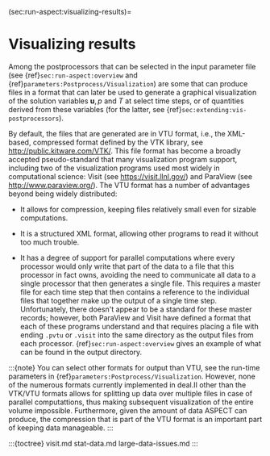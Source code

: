 (sec:run-aspect:visualizing-results)=
# Visualizing results

Among the postprocessors that can be selected in the input parameter file (see
{ref}`sec:run-aspect:overview` and {ref}`parameters:Postprocess/Visualization`) are
some that can produce files in a format that can later be used to generate a
graphical visualization of the solution variables $\mathbf u, p$ and $T$ at
select time steps, or of quantities derived from these variables (for the
latter, see {ref}`sec:extending:vis-postprocessors`).

By default, the files that are generated are in VTU format, i.e., the
XML-based, compressed format defined by the VTK library, see
<http://public.kitware.com/VTK/>. This file format has become a broadly
accepted pseudo-standard that many visualization program support, including
two of the visualization programs used most widely in computational science:
Visit (see <https://visit.llnl.gov/>) and ParaView (see
<http://www.paraview.org/>). The VTU format has a number of advantages beyond
being widely distributed:

-   It allows for compression, keeping files relatively small even for sizable
    computations.

-   It is a structured XML format, allowing other programs to read it without
    too much trouble.

-   It has a degree of support for parallel computations where every processor
    would only write that part of the data to a file that this processor in
    fact owns, avoiding the need to communicate all data to a single processor
    that then generates a single file. This requires a master file for each
    time step that then contains a reference to the individual files that
    together make up the output of a single time step. Unfortunately, there
    doesn't appear to be a standard for these master records; however,
    both ParaView and Visit have defined a format that each of these programs
    understand and that requires placing a file with ending `.pvtu` or
    `.visit` into the same directory as the output files from each processor.
    {ref}`sec:run-aspect:overview` gives an example of what can be found in the output
    directory.

:::{note}
You can select other formats for output than VTU, see the run-time parameters in {ref}`parameters:Postprocess/Visualization`. However, none of the numerous formats currently implemented in deal.II other than
the VTK/VTU formats allows for splitting up data over multiple files in case of parallel computattions, thus making subsequent visualization of the entire volume impossible. Furthermore, given
the amount of data ASPECT can produce, the compression that is part of the VTU format is
an important part of keeping data manageable.
:::

:::{toctree}
visit.md
stat-data.md
large-data-issues.md
:::
